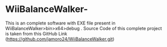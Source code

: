 # WiiBalanceWalker-
This is an complete software with EXE file present in WiiBalanceWalker>bin>x64>debug . Source Code of this complete project is taken from this GitHub Link (https://github.com/jamoro24/WiiBalanceWalker.git)
